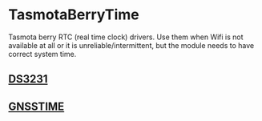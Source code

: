 # TasmotaBerryTime
Tasmota berry  RTC (real time clock) drivers. Use them when Wifi is not available at all or it is unreliable/intermittent, but the module needs to have correct system time.

## [DS3231](ds3231)

## [GNSSTIME](gnsstime)
